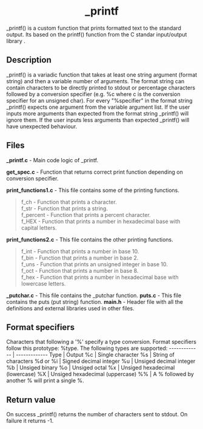 <h1 align="center">_printf</h1>
_printf() is a custom function that prints formatted text to the standard output. Its based on the printf() function from the  C standar input/output library <stdio.h>.

<h2>Description</h2>

_printf() is a variadic function that takes at least one string argument (format string) and then a variable number of arguments.
The format string can contain characters to be directly printed to stdout or percentage characters followed by a conversion specifier (e.g. %c where c is the conversion specifier for an unsigned char). For every "%specifier" in the format string _printf() expects one argument from the variable argument list. If the user inputs more arguments than expected from the format string _printf() will ignore them. If the user inputs less arguments than expected _printf() will have unexpected behaviour.

<h2>Files</h2>

**_printf.c** - Main code logic of _printf.

**get_spec.c** - Function that returns correct print function depending on conversion specifier.

**print_functions1.c** - This file contains some of the printing functions.

>f_ch - Function that prints a character.<br>
>f_str - Function that prints a string.<br>
>f_percent - Function that prints a percent character.<br>
>f_HEX - Function that prints a number in hexadecimal base with capital letters.<br>

**print_functions2.c** - This file contains the other printing functions.

>f_int - Function that prints a number in base 10.<br>
>f_bin - Function that prints a number in base 2.<br>
>f_uns - Function that prints an unsigned integer in base 10.<br>
>f_oct - Function that prints a number in base 8.<br>
>f_hex - Function that prints a number in hexadecimal base with lowercase letters.<br>

**_putchar.c** - This file contains the _putchar function.
**puts.c** - This file contains the puts (put string) function.
**main.h** - Header file with all the definitions and external libraries used in other files.

<h2>Format specifiers</h2>
Characters that following a '%' specify a type conversion.
Format specifiers follow this prototype: %type.
The following types are supported:
------------- | -------------
Type | Output
%c | Single character
%s | String of characters
%d or %i | Signed decimal integer
%u | Unsiged decimal integer
%b | Unsiged binary
%o | Unsiged octal
%x | Unsiged hexadecimal (lowercase)
%X | Unsiged hexadecimal (uppercase)
%% | A % followed by another % will print a single %.

<h2>Return value</h2>
On success _printf() returns the number of characters sent to stdout. On failure it returns -1.
